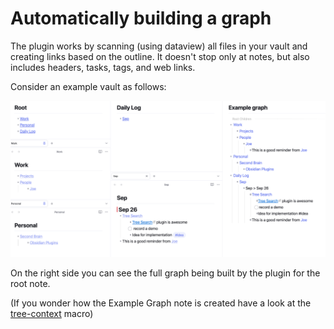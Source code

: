 # Automatically building a graph

The plugin works by scanning (using dataview) all files in your vault and creating links based on the outline.
It doesn't stop only at notes, but also includes headers, tasks, tags, and web links.

Consider an example vault as follows:

![img_2.png](img_2.png)

On the right side you can see the full graph being built by the plugin for the root note.

(If you wonder how the Example Graph note is created have a look at the [tree-context](/tree-context/index) macro)
